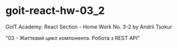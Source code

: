 # goit-react-hw-03_2

GoIT Academy: React Section - Home Work No. 3-2 by Andrii Tsokur

"03 - Життєвий цикл компонента. Робота з REST API"
